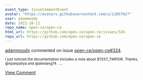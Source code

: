 ```yaml
---
event_type: IssueCommentEvent
avatar: "https://avatars.githubusercontent.com/u/1105742?"
user: adammoody
date: 2022-10-11
repo_name: open-ce/open-ce
html_url: https://github.com/open-ce/open-ce/issues/324
repo_url: https://github.com/open-ce/open-ce
---
```


<a href='https://github.com/adammoody' target='_blank'>adammoody</a> commented on issue <a href='https://github.com/open-ce/open-ce/issues/324' target='_blank'>open-ce/open-ce#324</a>.

<small>I just noticed the documentation includes a note about $TEST_TMPDIR.  Thanks, @npanpaliya and @alexlang74 ....</small>

<a href='https://github.com/open-ce/open-ce/issues/324' target='_blank'>View Comment</a>
